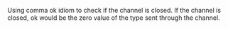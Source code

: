 Using comma ok idiom to check if the channel is closed.
If the channel is closed, ok would be the zero value of the type sent through the channel.
